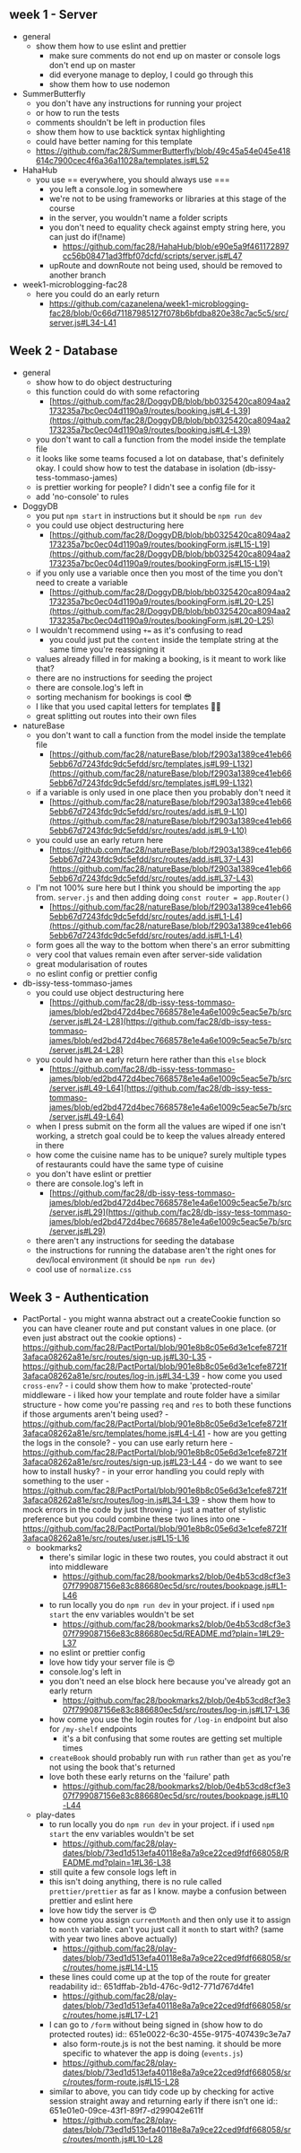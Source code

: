 ## week 1 - Server
- general
  - show them how to use eslint and prettier
    - make sure comments do not end up on master or console logs don't end up on master
    - did everyone manage to deploy, I could go through this
    - show them how to use nodemon
- SummerButterfly
  - you don't have any instructions for running your project
  - or how to run the tests
  - comments shouldn't be left in production files
  - show them how to use backtick syntax highlighting
  - could have better naming for this template
  - https://github.com/fac28/SummerButterfly/blob/49c45a54e045e418614c7900cec4f6a36a11028a/templates.js#L52
- HahaHub
  - you use == everywhere, you should always use ===
    - you left a console.log in somewhere
    - we're not to be using frameworks or libraries at this stage of the course
    - in the server, you wouldn't name a folder scripts
    - you don't need to equality check against empty string here, you can just do if(!name)
      - https://github.com/fac28/HahaHub/blob/e90e5a9f461172897cc56b08471ad3ffbf07dcfd/scripts/server.js#L47
    - upRoute and downRoute not being used, should be removed to another branch
- week1-microblogging-fac28
  - here you could do an early return
    - https://github.com/cazanelena/week1-microblogging-fac28/blob/0c66d71187985127f078b6bfdba820e38c7ac5c5/src/server.js#L34-L41
      
## Week 2 - Database
- general
    - show how to do object destructuring
    - this function could do with some refactoring
        - [https://github.com/fac28/DoggyDB/blob/bb0325420ca8094aa2173235a7bc0ec04d1190a9/routes/booking.js#L4-L39](https://github.com/fac28/DoggyDB/blob/bb0325420ca8094aa2173235a7bc0ec04d1190a9/routes/booking.js#L4-L39)
    - you don't want to call a function from the model inside the template file
    - it looks like some teams focused a lot on database, that's definitely okay. I could show how to test the database in isolation (db-issy-tess-tommaso-james)
    - is prettier working for people? I didn't see a config file for it
    - add 'no-console' to rules
- DoggyDB
    - you put `npm start` in instructions but it should be `npm run dev`
    - you could use object destructuring here
        - [https://github.com/fac28/DoggyDB/blob/bb0325420ca8094aa2173235a7bc0ec04d1190a9/routes/bookingForm.js#L15-L19](https://github.com/fac28/DoggyDB/blob/bb0325420ca8094aa2173235a7bc0ec04d1190a9/routes/bookingForm.js#L15-L19)
    - if you only use a variable once then you most of the time you don't need to create a variable
        - [https://github.com/fac28/DoggyDB/blob/bb0325420ca8094aa2173235a7bc0ec04d1190a9/routes/bookingForm.js#L20-L25](https://github.com/fac28/DoggyDB/blob/bb0325420ca8094aa2173235a7bc0ec04d1190a9/routes/bookingForm.js#L20-L25)
    - I wouldn't recommend using `+=` as it's confusing to read
        - you could just put the `content` inside the template string at the same time you're reassigning it
    - values already filled in for making a booking, is it meant to work like that?
    - there are no instructions for seeding the project
    - there are console.log's left in
    - sorting mechanism for bookings is cool 😎
    - I like that you used capital letters for templates 👌🏽
    - great splitting out routes into their own files
- natureBase
    - you don't want to call a function from the model inside the template file
        - [https://github.com/fac28/natureBase/blob/f2903a1389ce41eb665ebb67d7243fdc9dc5efdd/src/templates.js#L99-L132](https://github.com/fac28/natureBase/blob/f2903a1389ce41eb665ebb67d7243fdc9dc5efdd/src/templates.js#L99-L132)
    - if a variable is only used in one place then you probably don't need it
        - [https://github.com/fac28/natureBase/blob/f2903a1389ce41eb665ebb67d7243fdc9dc5efdd/src/routes/add.js#L9-L10](https://github.com/fac28/natureBase/blob/f2903a1389ce41eb665ebb67d7243fdc9dc5efdd/src/routes/add.js#L9-L10)
    - you could use an early return here
        - [https://github.com/fac28/natureBase/blob/f2903a1389ce41eb665ebb67d7243fdc9dc5efdd/src/routes/add.js#L37-L43](https://github.com/fac28/natureBase/blob/f2903a1389ce41eb665ebb67d7243fdc9dc5efdd/src/routes/add.js#L37-L43)
    - I'm not 100% sure here but I think you should be importing the `app` from. `server.js` and then adding doing `const router = app.Router()`
        - [https://github.com/fac28/natureBase/blob/f2903a1389ce41eb665ebb67d7243fdc9dc5efdd/src/routes/add.js#L1-L4](https://github.com/fac28/natureBase/blob/f2903a1389ce41eb665ebb67d7243fdc9dc5efdd/src/routes/add.js#L1-L4)
    - form goes all the way to the bottom when there's an error submitting
    - very cool that values remain even after server-side validation
    - great modularisation of routes
    - no eslint config or prettier config
- db-issy-tess-tommaso-james
    - you could use object destructuring here
        - [https://github.com/fac28/db-issy-tess-tommaso-james/blob/ed2bd472d4bec7668578e1e4a6e1009c5eac5e7b/src/server.js#L24-L28](https://github.com/fac28/db-issy-tess-tommaso-james/blob/ed2bd472d4bec7668578e1e4a6e1009c5eac5e7b/src/server.js#L24-L28)
    - you could have an early return here rather than this `else` block
        - [https://github.com/fac28/db-issy-tess-tommaso-james/blob/ed2bd472d4bec7668578e1e4a6e1009c5eac5e7b/src/server.js#L49-L64](https://github.com/fac28/db-issy-tess-tommaso-james/blob/ed2bd472d4bec7668578e1e4a6e1009c5eac5e7b/src/server.js#L49-L64)
    - when I press submit on the form all the values are wiped if one isn't working, a stretch goal could be to keep the values already entered in there
    - how come the cuisine name has to be unique? surely multiple types of restaurants could have the same type of cuisine
    - you don't have eslint or prettier
    - there are console.log's left in
        - [https://github.com/fac28/db-issy-tess-tommaso-james/blob/ed2bd472d4bec7668578e1e4a6e1009c5eac5e7b/src/server.js#L29](https://github.com/fac28/db-issy-tess-tommaso-james/blob/ed2bd472d4bec7668578e1e4a6e1009c5eac5e7b/src/server.js#L29)
    - there aren't any instructions for seeding the database
    - the instructions for running the database aren't the right ones for dev/local environment (it should be `npm run dev`)
    - cool use of `normalize.css`

## Week 3 - Authentication
- PactPortal
		- you might wanna abstract out a createCookie function so you can have cleaner route and put constant values in one place. (or even just abstract out the cookie options)
			- https://github.com/fac28/PactPortal/blob/901e8b8c05e6d3e1cefe8721f3afaca08262a81e/src/routes/sign-up.js#L30-L35
			- https://github.com/fac28/PactPortal/blob/901e8b8c05e6d3e1cefe8721f3afaca08262a81e/src/routes/log-in.js#L34-L39
		- how come you used `cross-env`?
		- i could show them how to make 'protected-route' middleware
		- i liked how your template and route folder have a similar structure
		- how come you're passing `req` and `res` to both these functions if those arguments aren't being used?
			- https://github.com/fac28/PactPortal/blob/901e8b8c05e6d3e1cefe8721f3afaca08262a81e/src/templates/home.js#L4-L41
		- how are you getting the logs in the console?
		- you can use early return here
			- https://github.com/fac28/PactPortal/blob/901e8b8c05e6d3e1cefe8721f3afaca08262a81e/src/routes/sign-up.js#L23-L44
		- do we want to see how to install husky?
		- in your error handling you could reply with something to the user
			- https://github.com/fac28/PactPortal/blob/901e8b8c05e6d3e1cefe8721f3afaca08262a81e/src/routes/log-in.js#L34-L39
			- show them how to mock errors in the code by just throwing
		- just a matter of stylistic preference but you could combine these two lines into one
			- https://github.com/fac28/PactPortal/blob/901e8b8c05e6d3e1cefe8721f3afaca08262a81e/src/routes/user.js#L15-L16
	- bookmarks2
		- there's similar logic in these two routes, you could abstract it out into middleware
			- https://github.com/fac28/bookmarks2/blob/0e4b53cd8cf3e307f799087156e83c886680ec5d/src/routes/bookpage.js#L1-L46
		- to run locally you do `npm run dev` in your project. if i used `npm start` the env variables wouldn't be set
			- https://github.com/fac28/bookmarks2/blob/0e4b53cd8cf3e307f799087156e83c886680ec5d/README.md?plain=1#L29-L37
		- no eslint or prettier config
		- love how tidy your server file is 😍
		- console.log's left in
		- you don't need an else block here because you've already got an early return
			- https://github.com/fac28/bookmarks2/blob/0e4b53cd8cf3e307f799087156e83c886680ec5d/src/routes/log-in.js#L17-L36
		- how come you use the login routes for `/log-in` endpoint but also for `/my-shelf` endpoints
			- it's a bit confusing that some routes are getting set multiple times
		- `createBook` should probably run with `run` rather than `get` as you're not using the book that's returned
		- love both these early returns on the 'failure' path
			- https://github.com/fac28/bookmarks2/blob/0e4b53cd8cf3e307f799087156e83c886680ec5d/src/routes/bookpage.js#L10-L44
	- play-dates
		- to run locally you do `npm run dev` in your project. if i used `npm start` the env variables wouldn't be set
			- https://github.com/fac28/play-dates/blob/73ed1d513efa40118e8a7a9ce22ced9fdf668058/README.md?plain=1#L36-L38
		- still quite a few console logs left in
		- this isn't doing anything, there is no rule called `prettier/prettier` as far as I know. maybe a confusion between prettier and eslint here
		- love how tidy the server is 😍
		- how come you assign `currentMonth` and then only use it to assign to `month` variable. can't you just call it `month` to start with? (same with year two lines above actually)
			- https://github.com/fac28/play-dates/blob/73ed1d513efa40118e8a7a9ce22ced9fdf668058/src/routes/home.js#L14-L15
		- these lines could come up at the top of the route for greater readability
		  id:: 651dffab-2b1d-476c-9d12-771d767d4fe1
			- https://github.com/fac28/play-dates/blob/73ed1d513efa40118e8a7a9ce22ced9fdf668058/src/routes/home.js#L17-L21
		- I can go to `/form` without being signed in (show how to do protected routes)
		  id:: 651e0022-6c30-455e-9175-407439c3e7a7
			- also form-route.js is not the best naming. it should be more specific to whatever the app is doing (`events.js`)
			- https://github.com/fac28/play-dates/blob/73ed1d513efa40118e8a7a9ce22ced9fdf668058/src/routes/form-route.js#L15-L28
		- similar to above, you can tidy code up by checking for active session straight away and returning early if there isn't one
		  id:: 651e01e0-09ce-43f1-89f7-d299042e611f
			- https://github.com/fac28/play-dates/blob/73ed1d513efa40118e8a7a9ce22ced9fdf668058/src/routes/month.js#L10-L28
		
